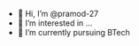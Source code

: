 - 👋 Hi, I’m @pramod-27
- 👀 I’m interested in ...
- 🌱 I’m currently pursuing BTech

<!---
pramod-27/pramod-27 is a ✨ special ✨ repository because its `README.md` (this file) appears on your GitHub profile.
You can click the Preview link to take a look at your changes.
--->
